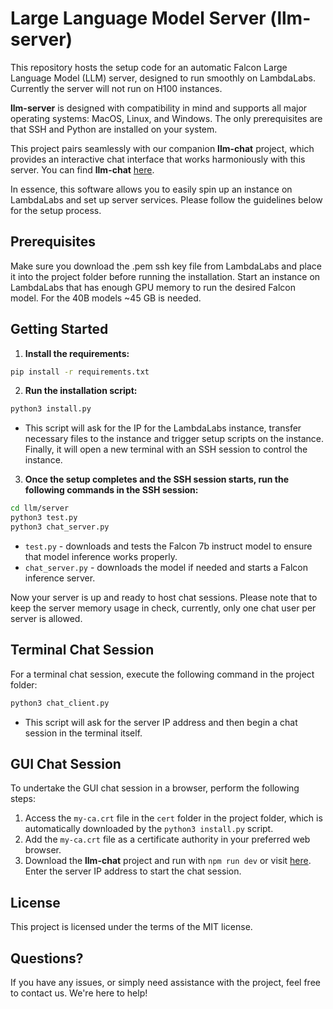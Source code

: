 # Large Language Model Server (llm-server)

This repository hosts the setup code for an automatic Falcon Large Language Model (LLM) server, designed to run smoothly on LambdaLabs. Currently the server will not run on H100 instances.

**llm-server** is designed with compatibility in mind and supports all major operating systems: MacOS, Linux, and Windows. The only prerequisites are that SSH and Python are installed on your system. 

This project pairs seamlessly with our companion **llm-chat** project, which provides an interactive chat interface that works harmoniously with this server. You can find **llm-chat** [here](https://github.com/Gadersd/llm-chat). 

In essence, this software allows you to easily spin up an instance on LambdaLabs and set up server services. Please follow the guidelines below for the setup process.

## Prerequisites

Make sure you download the .pem ssh key file from LambdaLabs and place it into the project folder before running the installation. Start an instance on LambdaLabs that has enough GPU memory to run the desired Falcon model. For the 40B models ~45 GB is needed.

## Getting Started

1. **Install the requirements:**

```bash
pip install -r requirements.txt
```

2. **Run the installation script:**

```bash
python3 install.py 
```
- This script will ask for the IP for the LambdaLabs instance, transfer necessary files to the instance and trigger setup scripts on the instance. Finally, it will open a new terminal with an SSH session to control the instance.

3. **Once the setup completes and the SSH session starts, run the following commands in the SSH session:**

```bash
cd llm/server
python3 test.py 
python3 chat_server.py
```
- `test.py` - downloads and tests the Falcon 7b instruct model to ensure that model inference works properly.
- `chat_server.py` - downloads the model if needed and starts a Falcon inference server.

Now your server is up and ready to host chat sessions. Please note that to keep the server memory usage in check, currently, only one chat user per server is allowed.

## Terminal Chat Session

For a terminal chat session, execute the following command in the project folder:
```bash
python3 chat_client.py
```
- This script will ask for the server IP address and then begin a chat session in the terminal itself.

## GUI Chat Session

To undertake the GUI chat session in a browser, perform the following steps:

1. Access the `my-ca.crt` file in the `cert` folder in the project folder, which is automatically downloaded by the `python3 install.py` script.
2. Add the `my-ca.crt` file as a certificate authority in your preferred web browser.
3. Download the **llm-chat** project and run with `npm run dev` or visit [here](https://gadersd.github.io/llm-chat/). Enter the server IP address to start the chat session.

## License

This project is licensed under the terms of the MIT license.

## Questions?

If you have any issues, or simply need assistance with the project, feel free to contact us. We're here to help!